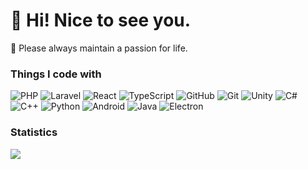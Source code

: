 <h1>👋 Hi! Nice to see you.</h1>

🌌 Please always maintain a passion for life.

<h3>Things I code with</h3>

![PHP](https://img.shields.io/badge/PHP-777BB4.svg?logo=php&logoColor=f5f5f5)
![Laravel](https://img.shields.io/badge/Laravel-FF2D20.svg?logo=laravel&logoColor=f5f5f5)
![React](https://img.shields.io/badge/React-61DAFB.svg?logo=react&logoColor=f5f5f5)
![TypeScript](https://img.shields.io/badge/TypeScript-3178C6.svg?logo=typescript&logoColor=f5f5f5)
![GitHub](https://img.shields.io/badge/GitHub-181717.svg?logo=github&logoColor=f5f5f5)
![Git](https://img.shields.io/badge/Git-F05032.svg?logo=git&logoColor=f5f5f5)
![Unity](https://img.shields.io/badge/Unity-000000.svg?logo=unity&logoColor=f5f5f5)
![C#](https://img.shields.io/badge/C%23-239120.svg?logo=c-sharp&logoColor=f5f5f5)
![C++](https://img.shields.io/badge/C%2B%2B-00599C.svg?logo=c%2B%2B&logoColor=f5f5f5)
![Python](https://img.shields.io/badge/Python-3776AB.svg?logo=python&logoColor=f5f5f5)
![Android](https://img.shields.io/badge/Android-3DDC84.svg?logo=android&logoColor=f5f5f5)
![Java](https://img.shields.io/badge/Java-007396.svg?logo=openjdk&logoColor=f5f5f5)
![Electron](https://img.shields.io/badge/Electron-47848F.svg?logo=electron&logoColor=f5f5f5)

<h3>Statistics</h3>

![](https://github-readme-stats.vercel.app/api?username=AccerYou&show_icons=true)
